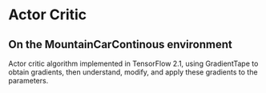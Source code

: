 # Actor Critic
## On the MountainCarContinous environment
Actor critic algorithm implemented in TensorFlow 2.1, using GradientTape to obtain gradients, then understand, modify, and apply these gradients to the parameters.

